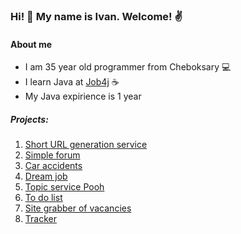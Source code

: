 ### Hi! 👋 My name is Ivan. Welcome! :v:

#### About me

* I am 35 year old programmer from Cheboksary :computer:
* I learn Java at [Job4j](https://job4j.ru/) :coffee:
* My Java expirience is 1 year

##### Projects:
1. [Short URL generation service](https://github.com/ivanmaleev/job4j_urlshortcut)
2. [Simple forum](https://github.com/ivanmaleev/job4j_forum)
3. [Car accidents](https://github.com/ivanmaleev/job4j_car_accident)
4. [Dream job](https://github.com/ivanmaleev/job4j_job4j_dreamjob)
5. [Topic service Pooh](https://github.com/ivanmaleev/job4j_pooh)
6. [To do list](https://github.com/ivanmaleev/job4j_todo)
7. [Site grabber of vacancies](https://github.com/ivanmaleev/job4j_grabber)
8. [Tracker](https://github.com/ivanmaleev/job4j_tracker-new)
